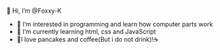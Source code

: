  👋 Hi, I’m @Foxxy-K
- 👀 I’m interested in programming and learn how computer parts work
- 🌱 I’m currently learning html, css and JavaScript
- 🥞I love pancakes and coffee(But i do not drink)!☕️

<!---
Foxxy-K/Foxxy-K is a ✨ special ✨ repository because its `README.md` (this file) appears on your GitHub profile.
You can click the Preview link to take a look at your changes.
--->
